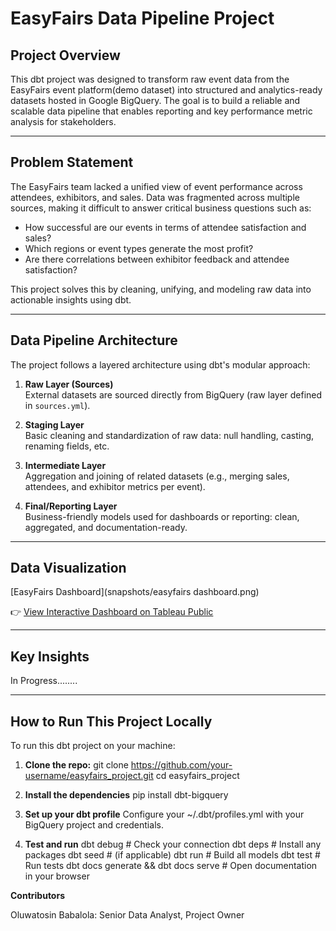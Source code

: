 # EasyFairs Data Pipeline Project

## Project Overview

This dbt project was designed to transform raw event data from the EasyFairs event platform(demo dataset) into structured and analytics-ready datasets hosted in Google BigQuery. The goal is to build a reliable and scalable data pipeline that enables reporting and key performance metric analysis for stakeholders.

---

## Problem Statement

The EasyFairs team lacked a unified view of event performance across attendees, exhibitors, and sales. Data was fragmented across multiple sources, making it difficult to answer critical business questions such as:

- How successful are our events in terms of attendee satisfaction and sales?
- Which regions or event types generate the most profit?
- Are there correlations between exhibitor feedback and attendee satisfaction?

This project solves this by cleaning, unifying, and modeling raw data into actionable insights using dbt.

---

## Data Pipeline Architecture

The project follows a layered architecture using dbt's modular approach:

1. **Raw Layer (Sources)**  
   External datasets are sourced directly from BigQuery (raw layer defined in `sources.yml`).

2. **Staging Layer**  
   Basic cleaning and standardization of raw data: null handling, casting, renaming fields, etc.

3. **Intermediate Layer**  
   Aggregation and joining of related datasets (e.g., merging sales, attendees, and exhibitor metrics per event).

4. **Final/Reporting Layer**  
   Business-friendly models used for dashboards or reporting: clean, aggregated, and documentation-ready.

---

## Data Visualization

[EasyFairs Dashboard](snapshots/easyfairs dashboard.png)

👉 [View Interactive Dashboard on Tableau Public](https://public.tableau.com/app/profile/babalolatosin/viz/Easyfairs/Dashboard1?publish=yes)

---


## Key Insights

In Progress........

---

## How to Run This Project Locally

To run this dbt project on your machine:

1. **Clone the repo:**
   git clone https://github.com/your-username/easyfairs_project.git
   cd easyfairs_project

2. **Install the dependencies**
pip install dbt-bigquery

3. **Set up your dbt profile**
Configure your ~/.dbt/profiles.yml with your BigQuery project and credentials.

4. **Test and run**
dbt debug      # Check your connection
dbt deps       # Install any packages
dbt seed       # (if applicable)
dbt run        # Build all models
dbt test       # Run tests
dbt docs generate && dbt docs serve  # Open documentation in your browser

**Contributors**

Oluwatosin Babalola: Senior Data Analyst, Project Owner
